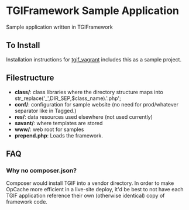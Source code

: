 # TGIFramework Sample Application

Sample application written in TGIFramework

## To Install ##

Installation instructions for [tgif_vagrant](https://github.com/tychay/tgif_vagrant) includes this as a sample project.

## Filestructure ##

- **class/**: class libraries where the directory structure maps into
              str_replace('_',DIR_SEP,$class_name).'.php';
- **conf/**:  configuration for sample website (no need for prod/whatever
              separator like in Tagged.)
- **res/**:   data resources used elsewhere (not used currently)
- **savant/**: where templates are stored
- **www/**:   web root for samples
- **prepend.php**: Loads the framework.

## FAQ ##

### Why no composer.json? ###

Composer would install TGIF into a vendor directory. In order to make OpCache 
more efficient in a live-site deploy, it'd be best to not have each TGIF
application reference their own (otherwise identical) copy of framework code.

